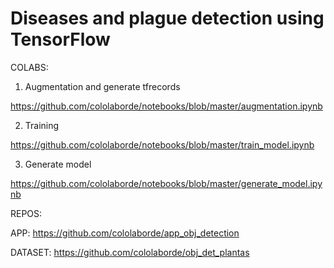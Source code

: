 # Diseases and plague detection using TensorFlow

COLABS:

1. Augmentation and generate tfrecords

https://github.com/cololaborde/notebooks/blob/master/augmentation.ipynb

2. Training

https://github.com/cololaborde/notebooks/blob/master/train_model.ipynb

3. Generate model

https://github.com/cololaborde/notebooks/blob/master/generate_model.ipynb

REPOS:

APP: https://github.com/cololaborde/app_obj_detection

DATASET: https://github.com/cololaborde/obj_det_plantas
